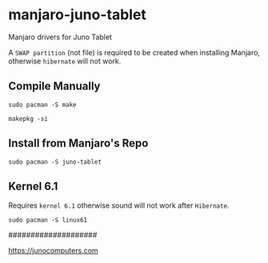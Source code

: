 # manjaro-juno-tablet
Manjaro drivers for Juno Tablet

A ```SWAP partition``` (not file) is required to be created when installing Manjaro, otherwise ```hibernate``` will not work.

## Compile Manually

```sudo pacman -S make```

```makepkg -si```

## Install from Manjaro's Repo

```sudo pacman -S juno-tablet```

## Kernel 6.1
Requires ```kernel 6.1``` otherwise sound will not work after ```Hibernate```.

```sudo pacman -S linux61```

####################

<a href="https://junocomputers.com">https://junocomputers.com</a>

